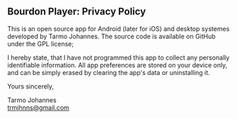 ## Bourdon Player: Privacy Policy

This is an open source app for Android (later for iOS) and desktop systemes developed by Tarmo Johannes. The source code is available on GitHub under the GPL license; 


I hereby state, that I have not programmed this app to collect any personally identifiable information. All app preferences are stored on your device only, and can be simply erased by clearing the app's data or uninstalling it.


Yours sincerely,

Tarmo Johannes  
trmjhnns@gmail.com
